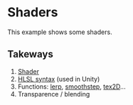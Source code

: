 # Shaders

This example shows some shaders.

## Takeways

1. [Shader](https://en.wikipedia.org/wiki/Shader)
2. [HLSL syntax](https://msdn.microsoft.com/en-us/library/windows/desktop/bb944006.aspx) (used in Unity)
3. Functions: [lerp](https://msdn.microsoft.com/en-us/library/windows/desktop/bb509618.aspx), [smoothstep](https://msdn.microsoft.com/en-us/library/windows/desktop/bb509658.aspx), [tex2D](https://msdn.microsoft.com/en-us/library/windows/desktop/bb509677.aspx)...
4. Transparence / blending
